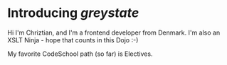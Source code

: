 # Introducing *greystate*

Hi I'm Chriztian, and I'm a frontend developer from Denmark.
I'm also an XSLT Ninja - hope that counts in this Dojo :-)

My favorite CodeSchool path (so far) is Electives.